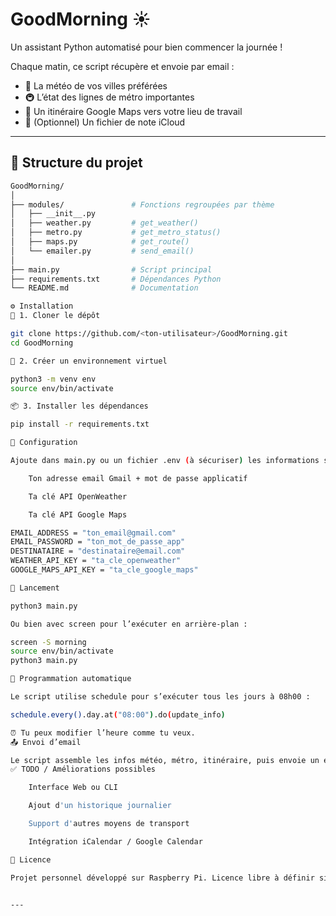 # GoodMorning ☀️

Un assistant Python automatisé pour bien commencer la journée !

Chaque matin, ce script récupère et envoie par email :

- 📍 La météo de vos villes préférées
- 🚇 L’état des lignes de métro importantes
- 🧭 Un itinéraire Google Maps vers votre lieu de travail
- 📝 (Optionnel) Un fichier de note iCloud

---

## 📁 Structure du projet

```bash
GoodMorning/
│
├── modules/               # Fonctions regroupées par thème
│   ├── __init__.py
│   ├── weather.py         # get_weather()
│   ├── metro.py           # get_metro_status()
│   ├── maps.py            # get_route()
│   └── emailer.py         # send_email()
│
├── main.py                # Script principal
├── requirements.txt       # Dépendances Python
└── README.md              # Documentation

⚙️ Installation
🔧 1. Cloner le dépôt

git clone https://github.com/<ton-utilisateur>/GoodMorning.git
cd GoodMorning

🐍 2. Créer un environnement virtuel

python3 -m venv env
source env/bin/activate

📦 3. Installer les dépendances

pip install -r requirements.txt

🔐 Configuration

Ajoute dans main.py ou un fichier .env (à sécuriser) les informations suivantes :

    Ton adresse email Gmail + mot de passe applicatif

    Ta clé API OpenWeather

    Ta clé API Google Maps

EMAIL_ADDRESS = "ton_email@gmail.com"
EMAIL_PASSWORD = "ton_mot_de_passe_app"
DESTINATAIRE = "destinataire@email.com"
WEATHER_API_KEY = "ta_cle_openweather"
GOOGLE_MAPS_API_KEY = "ta_cle_google_maps"

🧪 Lancement

python3 main.py

Ou bien avec screen pour l’exécuter en arrière-plan :

screen -S morning
source env/bin/activate
python3 main.py

🔄 Programmation automatique

Le script utilise schedule pour s’exécuter tous les jours à 08h00 :

schedule.every().day.at("08:00").do(update_info)

⏰ Tu peux modifier l’heure comme tu veux.
📤 Envoi d’email

Le script assemble les infos météo, métro, itinéraire, puis envoie un email au destinataire.
✅ TODO / Améliorations possibles

    Interface Web ou CLI

    Ajout d'un historique journalier

    Support d'autres moyens de transport

    Intégration iCalendar / Google Calendar

🧾 Licence

Projet personnel développé sur Raspberry Pi. Licence libre à définir si besoin.


---